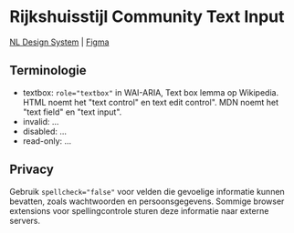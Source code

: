 <!-- @license CC0-1.0 -->

# Rijkshuisstijl Community Text Input

[NL Design System](https://www.nldesignsystem.nl/text-input) | [Figma](https://www.figma.com/design/txFX5MGRf4O904dtIFcGTF/NLDS---Rijkshuisstijl---Bibliotheek?node-id=859-981&node-type=CANVAS&t=VGu5hA1sXPDhCUwB-0)

## Terminologie

- textbox: `role="textbox"` in WAI-ARIA, Text box lemma op Wikipedia. HTML noemt het "text control" en text edit control". MDN noemt het "text field" en "text input".
- invalid: ...
- disabled: ...
- read-only: ...

## Privacy

Gebruik `spellcheck="false"` voor velden die gevoelige informatie kunnen bevatten, zoals wachtwoorden en persoonsgegevens. Sommige browser extensions voor spellingcontrole sturen deze informatie naar externe servers.
